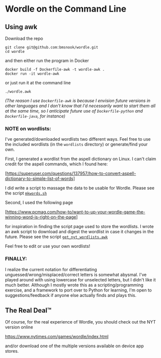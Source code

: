 # Wordle on the Command Line
## Using awk

Download the repo

```
git clone git@github.com:bmsnook/wordle.git
cd wordle
```

and then either run the program in Docker

```
docker build -f Dockerfile-awk -t wordle-awk .
docker run -it wordle-awk
```

or just run it at the command line

```
./wordle.awk
```

*(The reason I use `Dockerfile-awk` is because I envision future versions in other languages and I don't know that I'd necessarily want to start them all at the same time, so I anticipate future use of `Dockerfile-python` and `Dockerfile-java`, for instance)*


### NOTE on wordlists:

I've generated/downloaded wordlists two different ways. Feel free to use the included wordlists (in the `wordlists` directory) or generate/find your own.

First, I generated a wordlist from the aspell dictionary on Linux. I can't claim credit for the aspell commands, which I found here:

[https://superuser.com/questions/137957/how-to-convert-aspell-dictionary-to-simple-list-of-words]

I did write a script to massage the data to be usable for Wordle. Please see the script [`mkwords.sh`](https://github.com/bmsnook/wordle/blob/master/mkwords.sh)

Second, I used the following page

[https://www.pcmag.com/how-to/want-to-up-your-wordle-game-the-winning-word-is-right-on-the-page]

for inspiration in finding the script page used to store the wordlists. I wrote an awk script to download and digest the wordlist in case it changes in the future. Please see the script [`get_nyt_wordlists.awk`](https://github.com/bmsnook/wordle/blob/master/get_nyt_wordlists.awk)

Feel free to edit or use your own wordlists!

### FINALLY:

I realize the current notation for differentiating unguessed/wrong/misplaced/correct letters is somewhat abysmal. I've played around with using lowercase for unselected letters, but I didn't like it much better. Although I mostly wrote this as a scripting/programming exercise, and a framework to port over to Python for learning, I'm open to suggestions/feedback if anyone else actually finds and plays this.


## The Real Deal™

Of course, for the real experience of Wordle, you should check out the NYT version online

https://www.nytimes.com/games/wordle/index.html

and/or download one of the multiple versions available on device app stores.
